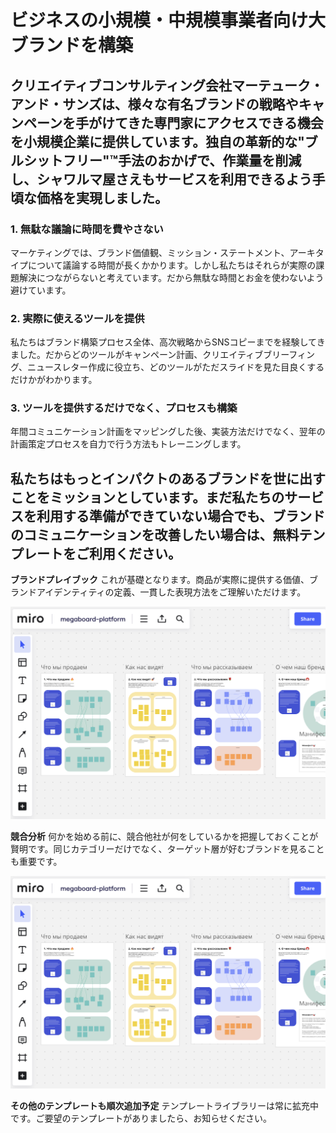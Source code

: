 # ビジネスの小規模・中規模事業者向け大ブランドを構築

## クリエイティブコンサルティング会社マーテューク・アンド・サンズは、様々な有名ブランドの戦略やキャンペーンを手がけてきた専門家にアクセスできる機会を小規模企業に提供しています。独自の革新的な"ブルシットフリー"™手法のおかげで、作業量を削減し、シャワルマ屋さえもサービスを利用できるよう手頃な価格を実現しました。

### 1. 無駄な議論に時間を費やさない

マーケティングでは、ブランド価値観、ミッション・ステートメント、アーキタイプについて議論する時間が長くかかります。しかし私たちはそれらが実際の課題解決につながらないと考えています。だから無駄な時間とお金を使わないよう避けています。

### 2. 実際に使えるツールを提供

私たちはブランド構築プロセス全体、高次戦略からSNSコピーまでを経験してきました。だからどのツールがキャンペーン計画、クリエイティブブリーフィング、ニュースレター作成に役立ち、どのツールがただスライドを見た目良くするだけかがわかります。

### 3. ツールを提供するだけでなく、プロセスも構築

年間コミュニケーション計画をマッピングした後、実装方法だけでなく、翌年の計画策定プロセスを自力で行う方法もトレーニングします。

## 私たちはもっとインパクトのあるブランドを世に出すことをミッションとしています。まだ私たちのサービスを利用する準備ができていない場合でも、ブランドのコミュニケーションを改善したい場合は、無料テンプレートをご利用ください。

__ブランドプレイブック__ これが基礎となります。商品が実際に提供する価値、ブランドアイデンティティの定義、一貫した表現方法をご理解いただけます。

![ブランドプラットフォームテンプレート](/../../img/megaboard-1.png)

__競合分析__ 何かを始める前に、競合他社が何をしているかを把握しておくことが賢明です。同じカテゴリーだけでなく、ターゲット層が好むブランドを見ることも重要です。

![競合分析テンプレート](/../../img/megaboard-1.png)

__その他のテンプレートも順次追加予定__ テンプレートライブラリーは常に拡充中です。ご要望のテンプレートがありましたら、お知らせください。